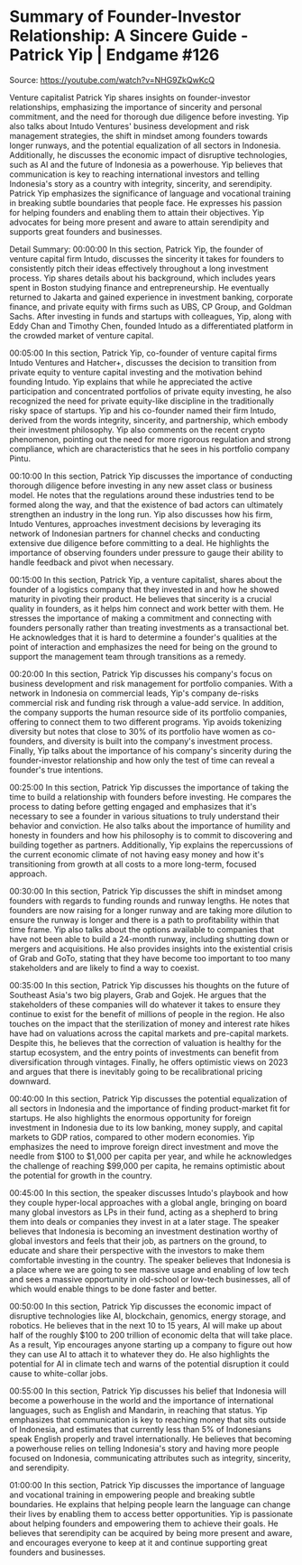 # Summary of Founder-Investor Relationship: A Sincere Guide - Patrick Yip | Endgame #126

Source: https://youtube.com/watch?v=NHG9ZkQwKcQ

Venture capitalist Patrick Yip shares insights on founder-investor relationships, emphasizing the importance of sincerity and personal commitment, and the need for thorough due diligence before investing. Yip also talks about Intudo Ventures' business development and risk management strategies, the shift in mindset among founders towards longer runways, and the potential equalization of all sectors in Indonesia. Additionally, he discusses the economic impact of disruptive technologies, such as AI and the future of Indonesia as a powerhouse. Yip believes that communication is key to reaching international investors and telling Indonesia's story as a country with integrity, sincerity, and serendipity.
Patrick Yip emphasizes the significance of language and vocational training in breaking subtle boundaries that people face. He expresses his passion for helping founders and enabling them to attain their objectives. Yip advocates for being more present and aware to attain serendipity and supports great founders and businesses.

Detail Summary: 
00:00:00
In this section, Patrick Yip, the founder of venture capital firm Intudo, discusses the sincerity it takes for founders to consistently pitch their ideas effectively throughout a long investment process. Yip shares details about his background, which includes years spent in Boston studying finance and entrepreneurship. He eventually returned to Jakarta and gained experience in investment banking, corporate finance, and private equity with firms such as UBS, CP Group, and Goldman Sachs. After investing in funds and startups with colleagues, Yip, along with Eddy Chan and Timothy Chen, founded Intudo as a differentiated platform in the crowded market of venture capital.

00:05:00
In this section, Patrick Yip, co-founder of venture capital firms Intudo Ventures and Hatcher+, discusses the decision to transition from private equity to venture capital investing and the motivation behind founding Intudo. Yip explains that while he appreciated the active participation and concentrated portfolios of private equity investing, he also recognized the need for private equity-like discipline in the traditionally risky space of startups. Yip and his co-founder named their firm Intudo, derived from the words integrity, sincerity, and partnership, which embody their investment philosophy. Yip also comments on the recent crypto phenomenon, pointing out the need for more rigorous regulation and strong compliance, which are characteristics that he sees in his portfolio company Pintu.

00:10:00
In this section, Patrick Yip discusses the importance of conducting thorough diligence before investing in any new asset class or business model. He notes that the regulations around these industries tend to be formed along the way, and that the existence of bad actors can ultimately strengthen an industry in the long run. Yip also discusses how his firm, Intudo Ventures, approaches investment decisions by leveraging its network of Indonesian partners for channel checks and conducting extensive due diligence before committing to a deal. He highlights the importance of observing founders under pressure to gauge their ability to handle feedback and pivot when necessary.

00:15:00
In this section, Patrick Yip, a venture capitalist, shares about the founder of a logistics company that they invested in and how he showed maturity in pivoting their product. He believes that sincerity is a crucial quality in founders, as it helps him connect and work better with them. He stresses the importance of making a commitment and connecting with founders personally rather than treating investments as a transactional bet. He acknowledges that it is hard to determine a founder's qualities at the point of interaction and emphasizes the need for being on the ground to support the management team through transitions as a remedy.

00:20:00
In this section, Patrick Yip discusses his company's focus on business development and risk management for portfolio companies. With a network in Indonesia on commercial leads, Yip's company de-risks commercial risk and funding risk through a value-add service. In addition, the company supports the human resource side of its portfolio companies, offering to connect them to two different programs. Yip avoids tokenizing diversity but notes that close to 30% of its portfolio have women as co-founders, and diversity is built into the company's investment process. Finally, Yip talks about the importance of his company's sincerity during the founder-investor relationship and how only the test of time can reveal a founder's true intentions.

00:25:00
In this section, Patrick Yip discusses the importance of taking the time to build a relationship with founders before investing. He compares the process to dating before getting engaged and emphasizes that it's necessary to see a founder in various situations to truly understand their behavior and conviction. He also talks about the importance of humility and honesty in founders and how his philosophy is to commit to discovering and building together as partners. Additionally, Yip explains the repercussions of the current economic climate of not having easy money and how it's transitioning from growth at all costs to a more long-term, focused approach.

00:30:00
In this section, Patrick Yip discusses the shift in mindset among founders with regards to funding rounds and runway lengths. He notes that founders are now raising for a longer runway and are taking more dilution to ensure the runway is longer and there is a path to profitability within that time frame. Yip also talks about the options available to companies that have not been able to build a 24-month runway, including shutting down or mergers and acquisitions. He also provides insights into the existential crisis of Grab and GoTo, stating that they have become too important to too many stakeholders and are likely to find a way to coexist.

00:35:00
In this section, Patrick Yip discusses his thoughts on the future of Southeast Asia's two big players, Grab and Gojek. He argues that the stakeholders of these companies will do whatever it takes to ensure they continue to exist for the benefit of millions of people in the region. He also touches on the impact that the sterilization of money and interest rate hikes have had on valuations across the capital markets and pre-capital markets. Despite this, he believes that the correction of valuation is healthy for the startup ecosystem, and the entry points of investments can benefit from diversification through vintages. Finally, he offers optimistic views on 2023 and argues that there is inevitably going to be recalibrational pricing downward.

00:40:00
In this section, Patrick Yip discusses the potential equalization of all sectors in Indonesia and the importance of finding product-market fit for startups. He also highlights the enormous opportunity for foreign investment in Indonesia due to its low banking, money supply, and capital markets to GDP ratios, compared to other modern economies. Yip emphasizes the need to improve foreign direct investment and move the needle from $100 to $1,000 per capita per year, and while he acknowledges the challenge of reaching $99,000 per capita, he remains optimistic about the potential for growth in the country.

00:45:00
In this section, the speaker discusses Intudo's playbook and how they couple hyper-local approaches with a global angle, bringing on board many global investors as LPs in their fund, acting as a shepherd to bring them into deals or companies they invest in at a later stage. The speaker believes that Indonesia is becoming an investment destination worthy of global investors and feels that their job, as partners on the ground, to educate and share their perspective with the investors to make them comfortable investing in the country. The speaker believes that Indonesia is a place where we are going to see massive usage and enabling of low tech and sees a massive opportunity in old-school or low-tech businesses, all of which would enable things to be done faster and better.

00:50:00
In this section, Patrick Yip discusses the economic impact of disruptive technologies like AI, blockchain, genomics, energy storage, and robotics. He believes that in the next 10 to 15 years, AI will make up about half of the roughly $100 to 200 trillion of economic delta that will take place. As a result, Yip encourages anyone starting up a company to figure out how they can use AI to attach it to whatever they do. He also highlights the potential for AI in climate tech and warns of the potential disruption it could cause to white-collar jobs.

00:55:00
In this section, Patrick Yip discusses his belief that Indonesia will become a powerhouse in the world and the importance of international languages, such as English and Mandarin, in reaching that status. Yip emphasizes that communication is key to reaching money that sits outside of Indonesia, and estimates that currently less than 5% of Indonesians speak English properly and travel internationally. He believes that becoming a powerhouse relies on telling Indonesia's story and having more people focused on Indonesia, communicating attributes such as integrity, sincerity, and serendipity.

01:00:00
In this section, Patrick Yip discusses the importance of language and vocational training in empowering people and breaking subtle boundaries. He explains that helping people learn the language can change their lives by enabling them to access better opportunities. Yip is passionate about helping founders and empowering them to achieve their goals. He believes that serendipity can be acquired by being more present and aware, and encourages everyone to keep at it and continue supporting great founders and businesses.

